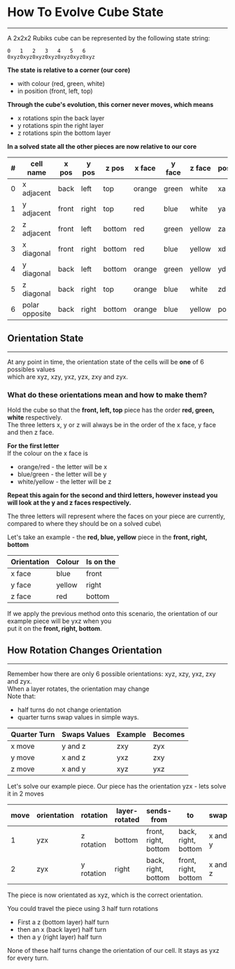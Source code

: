 # How To Evolve Cube State
___

A 2x2x2 Rubiks cube can be represented by the following state string:
```
0   1   2   3   4   5   6  
0xyz0xyz0xyz0xyz0xyz0xyz0xyz
```
**The state is relative to a corner (our core)**
- with colour (red, green, white)
- in position (front, left, top)

**Through the cube's evolution, this corner never moves, which means**
- x rotations spin the back layer
- y rotations spin the right layer
- z rotations spin the bottom layer

**In a solved state all the other pieces are now relative to our core**

| # | cell name | x pos | y pos | z pos | x face | y face | z face | pos |
|---|-----------|-------|-------|-------|--------|--------|--------|-----|
|0|x adjacent|back|left|top|orange|green|white|xa|
|1|y adjacent|front|right|top|red|blue|white|ya|
|2|z adjacent|front|left|bottom|red|green|yellow|za|
|3|x diagonal|front|right|bottom|red|blue|yellow|xd|
|4|y diagonal|back|left|bottom|orange|green|yellow|yd|
|5|z diagonal|back|right|top|orange|blue|white|zd|
|6|polar opposite|back|right|bottom|orange|blue|yellow|po|


## Orientation State

___

At any point in time, the orientation state of the cells will be **one** of 6 possibles values\
which are xyz, xzy, yxz, yzx, zxy and zyx.

### What do these orientations mean and how to make them?

Hold the cube so that the **front, left, top** piece has the order **red, green, white** respectively.\
The three letters x, y or z will always be in the order of the x face, y face and then z face.

**For the first letter**\
If the colour on the x face is 
- orange/red - the letter will be x
- blue/green - the letter will be y
- white/yellow - the letter will be z

**Repeat this again for the second and third letters, however instead you will look at the y and z faces respectively.**

The three letters will represent where the faces on your piece are currently, compared to where they should be on a solved cube\

Let's take an example - the **red, blue, yellow** piece in the **front, right, bottom** 

|Orientation|Colour|Is on the|
|-----------|------|---------|
|x face|blue|front|
|y face|yellow|right|
|z face|red|bottom|

If we apply the previous method onto this scenario, the orientation of our example piece will be yxz when you\
put it on the **front, right, bottom**.


## How Rotation Changes Orientation
___

Remember how there are only 6 possible orientations: xyz, xzy, yxz, zxy and zyx.\
When a layer rotates, the orientation may change\
Note that:
- half turns do not change orientation
- quarter turns swap values in simple ways.

|Quarter Turn|Swaps Values|Example|Becomes|
|------------|------------|-------|-------|
|x move|y and z|zxy|zyx|
|y move|x and z|yxz|zxy|
|z move|x and y|xyz|yxz|

Let's solve our example piece. Our piece has the orientation yzx - lets solve it in 2 moves

|move|orientation|rotation|layer-rotated|sends-from| to |swaps|new-orientation|
|----|-----------|--------|-------------|----------|----|-----|---------------|
|1|yzx|z rotation|bottom|front, right, bottom|back, right, bottom|x and y|xyz|
|2|zyx|y rotation|right|back, right, bottom|front, right, bottom|x and z|xyz|

The piece is now orientated as xyz, which is the correct orientation. 

You could travel the piece using 3 half turn rotations
- First a z (bottom layer) half turn
- then an x (back layer) half turn
- then a y (right layer) half turn

None of these half turns change the orientation of our cell. It stays as yxz for every turn.


